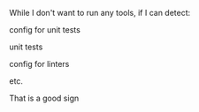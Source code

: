 While I don't want to run any tools, if I can detect:

config for unit tests

unit tests

config for linters

etc.

That is a good sign